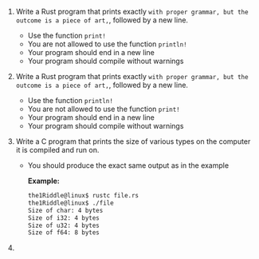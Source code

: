 1. Write a Rust program that prints exactly `with proper grammar, but the outcome is a piece of art,`, followed by a new line.

    - Use the function `print!`
    - You are not allowed to use the function `println!`
    - Your program should end in a new line
    - Your program should compile without warnings

2. Write a Rust program that prints exactly `with proper grammar, but the outcome is a piece of art,`, followed by a new line.

    - Use the function `println!`
    - You are not allowed to use the function `print!`
    - Your program should end in a new line
    - Your program should compile without warnings

3. Write a C program that prints the size of various types on the computer it is compiled and run on.

    - You should produce the exact same output as in the example
  
      **Example:**
      ```sh
      the1Riddle@linux$ rustc file.rs
      the1Riddle@linux$ ./file
      Size of char: 4 bytes
      Size of i32: 4 bytes
      Size of u32: 4 bytes
      Size of f64: 8 bytes
      ```

4. 
